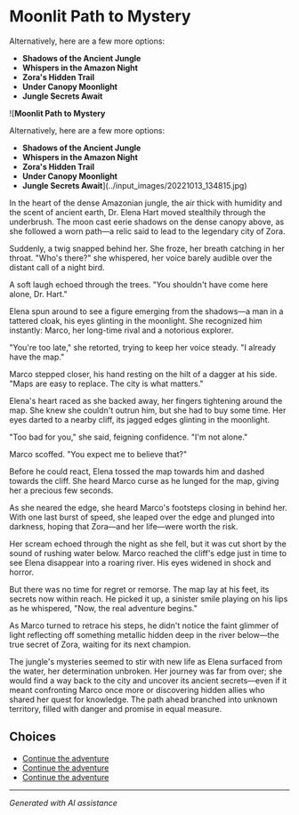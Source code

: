 # **Moonlit Path to Mystery**

Alternatively, here are a few more options:

- **Shadows of the Ancient Jungle**
- **Whispers in the Amazon Night**
- **Zora's Hidden Trail**
- **Under Canopy Moonlight**
- **Jungle Secrets Await**

![**Moonlit Path to Mystery**

Alternatively, here are a few more options:

- **Shadows of the Ancient Jungle**
- **Whispers in the Amazon Night**
- **Zora's Hidden Trail**
- **Under Canopy Moonlight**
- **Jungle Secrets Await**](../input_images/20221013_134815.jpg)

In the heart of the dense Amazonian jungle, the air thick with humidity and the scent of ancient earth, Dr. Elena Hart moved stealthily through the underbrush. The moon cast eerie shadows on the dense canopy above, as she followed a worn path—a relic said to lead to the legendary city of Zora.

Suddenly, a twig snapped behind her. She froze, her breath catching in her throat. "Who's there?" she whispered, her voice barely audible over the distant call of a night bird.

A soft laugh echoed through the trees. "You shouldn't have come here alone, Dr. Hart."

Elena spun around to see a figure emerging from the shadows—a man in a tattered cloak, his eyes glinting in the moonlight. She recognized him instantly: Marco, her long-time rival and a notorious explorer.

"You're too late," she retorted, trying to keep her voice steady. "I already have the map."

Marco stepped closer, his hand resting on the hilt of a dagger at his side. "Maps are easy to replace. The city is what matters."

Elena's heart raced as she backed away, her fingers tightening around the map. She knew she couldn't outrun him, but she had to buy some time. Her eyes darted to a nearby cliff, its jagged edges glinting in the moonlight.

"Too bad for you," she said, feigning confidence. "I'm not alone."

Marco scoffed. "You expect me to believe that?"

Before he could react, Elena tossed the map towards him and dashed towards the cliff. She heard Marco curse as he lunged for the map, giving her a precious few seconds.

As she neared the edge, she heard Marco's footsteps closing in behind her. With one last burst of speed, she leaped over the edge and plunged into darkness, hoping that Zora—and her life—were worth the risk.

Her scream echoed through the night as she fell, but it was cut short by the sound of rushing water below. Marco reached the cliff's edge just in time to see Elena disappear into a roaring river. His eyes widened in shock and horror.

But there was no time for regret or remorse. The map lay at his feet, its secrets now within reach. He picked it up, a sinister smile playing on his lips as he whispered, "Now, the real adventure begins."

As Marco turned to retrace his steps, he didn't notice the faint glimmer of light reflecting off something metallic hidden deep in the river below—the true secret of Zora, waiting for its next champion.

The jungle's mysteries seemed to stir with new life as Elena surfaced from the water, her determination unbroken. Her journey was far from over; she would find a way back to the city and uncover its ancient secrets—even if it meant confronting Marco once more or discovering hidden allies who shared her quest for knowledge. The path ahead branched into unknown territory, filled with danger and promise in equal measure.


## Choices

* [Continue the adventure](./B01N78T9F9.01._SCLZZZZZZZ_SX500_.md)
* [Continue the adventure](./314598570_5848149695279418_2663164436116368473_n.md)
* [Continue the adventure](./69941916-CF12-4AAE-8ABE-86BED96E8795.md)


---
*Generated with AI assistance*
